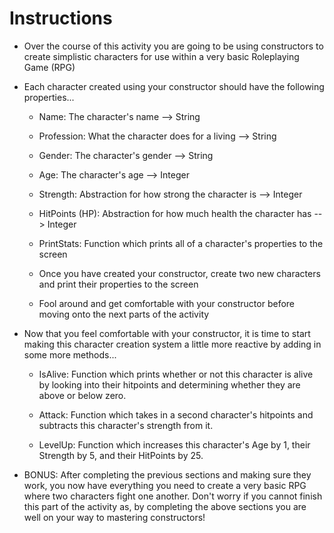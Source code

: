# **Instructions**

* Over the course of this activity you are going to be using constructors to create simplistic characters for use within a very basic Roleplaying Game (RPG)

* Each character created using your constructor should have the following properties...

  * Name: The character's name --> String

  * Profession: What the character does for a living --> String
    
  * Gender: The character's gender --> String

  * Age: The character's age --> Integer

  * Strength: Abstraction for how strong the character is --> Integer

  * HitPoints (HP): Abstraction for how much health the character has --> Integer

  * PrintStats: Function which prints all of a character's properties to the screen

  * Once you have created your constructor, create two new characters and print their properties to the screen

  * Fool around and get comfortable with your constructor before moving onto the next parts of the activity

* Now that you feel comfortable with your constructor, it is time to start making this character creation system a little more reactive by adding in some more methods...

  * IsAlive: Function which prints whether or not this character is alive by looking into their hitpoints and determining whether they are above or below zero.

  * Attack: Function which takes in a second character's hitpoints and subtracts this character's strength from it.

  * LevelUp: Function which increases this character's Age by 1, their Strength by 5, and their HitPoints by 25.

* BONUS: After completing the previous sections and making sure they work, you now have everything you need to create a very basic RPG where two characters fight one another. Don't worry if you cannot finish this part of the activity as, by completing the above sections you are well on your way to mastering constructors!
